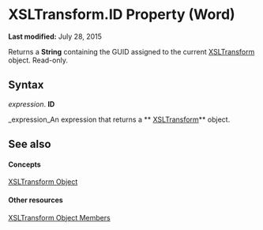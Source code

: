 
# XSLTransform.ID Property (Word)

 **Last modified:** July 28, 2015

Returns a  **String** containing the GUID assigned to the current [XSLTransform](cccf0383-8b21-0f46-b5b6-9a092599fd76.md) object. Read-only.

## Syntax

 _expression_. **ID**

 _expression_An expression that returns a  ** [XSLTransform](cccf0383-8b21-0f46-b5b6-9a092599fd76.md)** object.


## See also


#### Concepts


 [XSLTransform Object](cccf0383-8b21-0f46-b5b6-9a092599fd76.md)
#### Other resources


 [XSLTransform Object Members](1059d67c-ffde-44f1-bb6c-6525bb8a7147.md)
